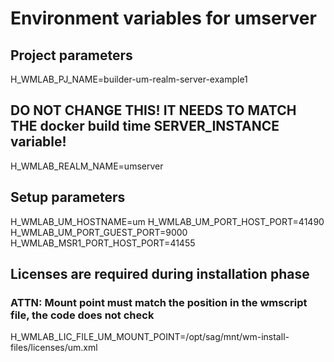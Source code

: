 
# Environment variables for umserver

## Project parameters

H_WMLAB_PJ_NAME=builder-um-realm-server-example1

## DO NOT CHANGE THIS! IT NEEDS TO MATCH THE docker build time SERVER_INSTANCE variable! #############

H_WMLAB_REALM_NAME=umserver

## Setup parameters

H_WMLAB_UM_HOSTNAME=um
H_WMLAB_UM_PORT_HOST_PORT=41490
H_WMLAB_UM_PORT_GUEST_PORT=9000
H_WMLAB_MSR1_PORT_HOST_PORT=41455

## Licenses are required during installation phase

### ATTN: Mount point must match the position in the wmscript file, the code does not check

H_WMLAB_LIC_FILE_UM_MOUNT_POINT=/opt/sag/mnt/wm-install-files/licenses/um.xml
